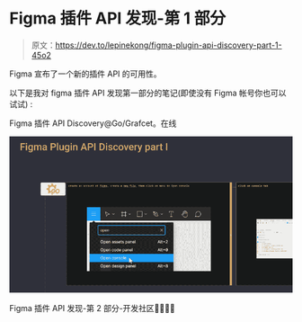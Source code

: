 # Figma 插件 API 发现-第 1 部分

> 原文：<https://dev.to/lepinekong/figma-plugin-api-discovery-part-1-45o2>

Figma 宣布了一个新的插件 API 的可用性。

以下是我对 figma 插件 API 发现第一部分的笔记(即使没有 Figma 帐号你也可以试试) :

Figma 插件 API Discovery@Go/Grafcet。在线

[![Grafcet.Online](img/f57f80e70cef49fbbe7ec4543684b987.png)](https://res.cloudinary.com/practicaldev/image/fetch/s--LPOmfsMe--/c_limit%2Cf_auto%2Cfl_progressive%2Cq_auto%2Cw_880/https://i.imgur.com/sSFqeCj.png)

Figma 插件 API 发现-第 2 部分-开发社区👩‍💻👨‍💻